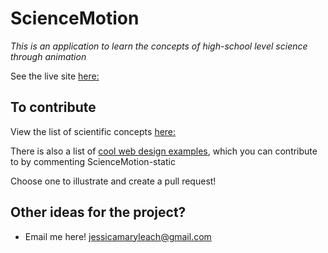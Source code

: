 

# ScienceMotion

*This is an application to learn the concepts of high-school level science through animation*

See the live site [here:](https://jessicaml.github.io/ScienceMotion-Static)


## To contribute

View the list of scientific concepts [here:](https://docs.google.com/spreadsheets/d/1s-CqehOYRcrJmvR3d7WqAs7j7dDJLHuJlcRCXMLvwok/edit#gid=0)

There is also a list of [cool web design examples](https://docs.google.com/spreadsheets/d/1s-CqehOYRcrJmvR3d7WqAs7j7dDJLHuJlcRCXMLvwok/edit#gid=88152588), which you can contribute to by commenting
ScienceMotion-static

Choose one to illustrate and create a pull request!

## Other ideas for the project?

- Email me here! jessicamaryleach@gmail.com
